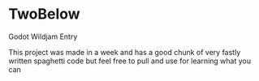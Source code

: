 # TwoBelow
 Godot Wildjam Entry
 
 
 This project was made in a week and has a good chunk of very fastly written spaghetti code but feel free to pull and use for learning what you can
